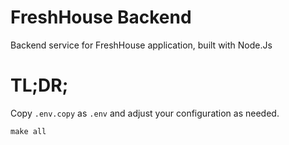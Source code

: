 # FreshHouse Backend
Backend service for FreshHouse application, built with Node.Js

# TL;DR;

Copy `.env.copy` as `.env` and adjust your configuration as needed.
```
make all
```
